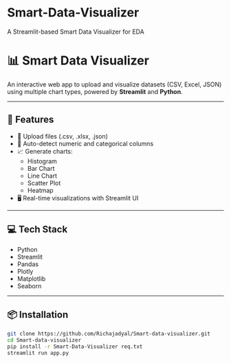 # Smart-Data-Visualizer
 A Streamlit-based Smart Data Visualizer for EDA
 # 📊 Smart Data Visualizer

An interactive web app to upload and visualize datasets (CSV, Excel, JSON) using multiple chart types, powered by **Streamlit** and **Python**.

---

## 🚀 Features

- 📂 Upload files (.csv, .xlsx, .json)
- 🧠 Auto-detect numeric and categorical columns
- 📈 Generate charts:
  - Histogram
  - Bar Chart
  - Line Chart
  - Scatter Plot
  - Heatmap
- 🖥 Real-time visualizations with Streamlit UI

---

## 💻 Tech Stack

- Python
- Streamlit
- Pandas
- Plotly
- Matplotlib
- Seaborn

---

## 📦 Installation

```bash
git clone https://github.com/Richajadyal/Smart-data-visualizer.git
cd Smart-data-visualizer
pip install -r Smart-Data-Visualizer req.txt
streamlit run app.py

